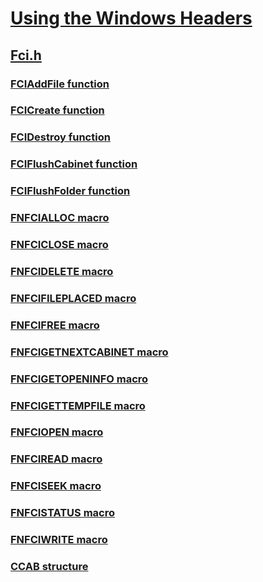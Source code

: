 # [Using the Windows Headers](../_winprog/index.md)
## [Fci.h](index.md)
### [FCIAddFile function](../fci/nf-fci-fciaddfile.md)
### [FCICreate function](../fci/nf-fci-fcicreate.md)
### [FCIDestroy function](../fci/nf-fci-fcidestroy.md)
### [FCIFlushCabinet function](../fci/nf-fci-fciflushcabinet.md)
### [FCIFlushFolder function](../fci/nf-fci-fciflushfolder.md)
### [FNFCIALLOC macro](../fci/nf-fci-fnfcialloc.md)
### [FNFCICLOSE macro](../fci/nf-fci-fnfciclose.md)
### [FNFCIDELETE macro](../fci/nf-fci-fnfcidelete.md)
### [FNFCIFILEPLACED macro](../fci/nf-fci-fnfcifileplaced.md)
### [FNFCIFREE macro](../fci/nf-fci-fnfcifree.md)
### [FNFCIGETNEXTCABINET macro](../fci/nf-fci-fnfcigetnextcabinet.md)
### [FNFCIGETOPENINFO macro](../fci/nf-fci-fnfcigetopeninfo.md)
### [FNFCIGETTEMPFILE macro](../fci/nf-fci-fnfcigettempfile.md)
### [FNFCIOPEN macro](../fci/nf-fci-fnfciopen.md)
### [FNFCIREAD macro](../fci/nf-fci-fnfciread.md)
### [FNFCISEEK macro](../fci/nf-fci-fnfciseek.md)
### [FNFCISTATUS macro](../fci/nf-fci-fnfcistatus.md)
### [FNFCIWRITE macro](../fci/nf-fci-fnfciwrite.md)
### [CCAB structure](../fci/ns-fci-ccab.md)
